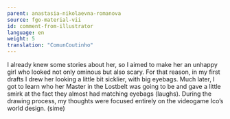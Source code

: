 ```yaml
---
parent: anastasia-nikolaevna-romanova
source: fgo-material-vii
id: comment-from-illustrator
language: en
weight: 5
translation: "ComunCoutinho"
---
```


I already knew some stories about her, so I aimed to make her an unhappy girl who looked not only ominous but also scary. For that reason, in my first drafts I drew her looking a little bit sicklier, with big eyebags. Much later, I got to learn who her Master in the Lostbelt was going to be and gave a little smirk at the fact they almost had matching eyebags (laughs). During the drawing process, my thoughts were focused entirely on the videogame Ico’s world design. (sime)
